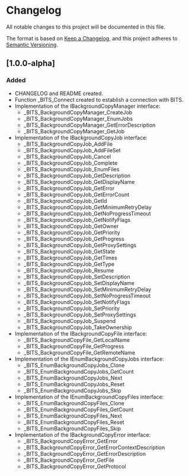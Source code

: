 # Changelog
All notable changes to this project will be documented in this file.

The format is based on [Keep a Changelog](https://keepachangelog.com/en/1.0.0/),
and this project adheres to [Semantic Versioning](https://semver.org/spec/v2.0.0.html).

## [1.0.0-alpha]
### Added
- CHANGELOG and README created.
- Function _BITS_Connect created to establish a connection with BITS.
- Implementation of the IBackgroundCopyManager interface:
  - _BITS_BackgroundCopyManager_CreateJob
  - _BITS_BackgroundCopyManager_EnumJobs
  - _BITS_BackgroundCopyManager_GetErrorDescription
  - _BITS_BackgroundCopyManager_GetJob
- Implementation of the IBackgroundCopyJob interface:
  - _BITS_BackgroundCopyJob_AddFile
  - _BITS_BackgroundCopyJob_AddFileSet
  - _BITS_BackgroundCopyJob_Cancel
  - _BITS_BackgroundCopyJob_Complete
  - _BITS_BackgroundCopyJob_EnumFiles
  - _BITS_BackgroundCopyJob_GetDescription
  - _BITS_BackgroundCopyJob_GetDisplayName
  - _BITS_BackgroundCopyJob_GetError
  - _BITS_BackgroundCopyJob_GetErrorCount
  - _BITS_BackgroundCopyJob_GetId
  - _BITS_BackgroundCopyJob_GetMinimumRetryDelay
  - _BITS_BackgroundCopyJob_GetNoProgressTimeout
  - _BITS_BackgroundCopyJob_GetNotifyFlags
  - _BITS_BackgroundCopyJob_GetOwner
  - _BITS_BackgroundCopyJob_GetPriority
  - _BITS_BackgroundCopyJob_GetProgress
  - _BITS_BackgroundCopyJob_GetProxySettings
  - _BITS_BackgroundCopyJob_GetState
  - _BITS_BackgroundCopyJob_GetTimes
  - _BITS_BackgroundCopyJob_GetType
  - _BITS_BackgroundCopyJob_Resume
  - _BITS_BackgroundCopyJob_SetDescription
  - _BITS_BackgroundCopyJob_SetDisplayName
  - _BITS_BackgroundCopyJob_SetMinimumRetryDelay
  - _BITS_BackgroundCopyJob_SetNoProgressTimeout
  - _BITS_BackgroundCopyJob_SetNotifyFlags
  - _BITS_BackgroundCopyJob_SetPriority
  - _BITS_BackgroundCopyJob_SetProxySettings
  - _BITS_BackgroundCopyJob_Suspend
  - _BITS_BackgroundCopyJob_TakeOwnership
- Implementation of the IBackgroundCopyFile interface:
  - _BITS_BackgroundCopyFile_GetLocalName
  - _BITS_BackgroundCopyFile_GetProgress
  - _BITS_BackgroundCopyFile_GetRemoteName
- Implementation of the IEnumBackgroundCopyJobs interface:
  - _BITS_EnumBackgroundCopyJobs_Clone
  - _BITS_EnumBackgroundCopyJobs_GetCount
  - _BITS_EnumBackgroundCopyJobs_Next
  - _BITS_EnumBackgroundCopyJobs_Reset
  - _BITS_EnumBackgroundCopyJobs_Skip
- Implementation of the IEnumBackgroundCopyFiles interface:
  - _BITS_EnumBackgroundCopyFiles_Clone
  - _BITS_EnumBackgroundCopyFiles_GetCount
  - _BITS_EnumBackgroundCopyFiles_Next
  - _BITS_EnumBackgroundCopyFiles_Reset
  - _BITS_EnumBackgroundCopyFiles_Skip
- Implementation of the IBackgroundCopyError interface:
  - _BITS_BackgroundCopyError_GetError
  - _BITS_BackgroundCopyError_GetErrorContextDescription
  - _BITS_BackgroundCopyError_GetErrorDescription
  - _BITS_BackgroundCopyError_GetFile
  - _BITS_BackgroundCopyError_GetProtocol
